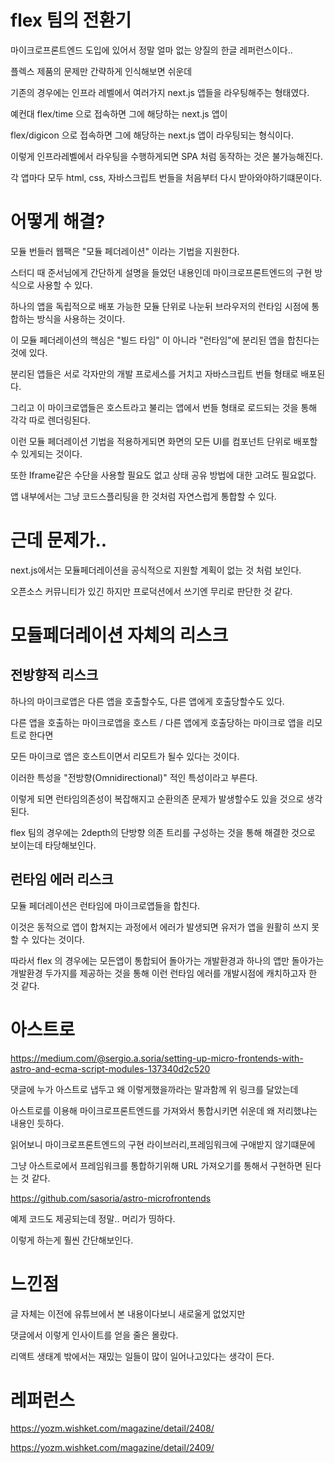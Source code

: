 # flex 팀의 전환기

마이크로프론트엔드 도입에 있어서 정말 얼마 없는 양질의 한글 레퍼런스이다..

플렉스 제품의 문제만 간략하게 인식해보면 쉬운데

기존의 경우에는 인프라 레벨에서 여러가지 next.js 앱들을 라우팅해주는 형태였다.

예컨대 flex/time 으로 접속하면 그에 해당하는 next.js 앱이

flex/digicon 으로 접속하면 그에 해당하는 next.js 앱이 라우팅되는 형식이다.

이렇게 인프라레벨에서 라우팅을 수행하게되면 SPA 처럼 동작하는 것은 불가능해진다.

각 앱마다 모두 html, css, 자바스크립트 번들을 처음부터 다시 받아와야하기떄문이다.

# 어떻게 해결?

모듈 번들러 웹팩은 "모듈 페더레이션" 이라는 기법을 지원한다.

스터디 때 준서님에게 간단하게 설명을 들었던 내용인데 마이크로프론트엔드의 구현 방식으로 사용할 수 있다.

하나의 앱을 독립적으로 배포 가능한 모듈 단위로 나눈뒤 브라우저의 런타임 시점에 통합하는 방식을 사용하는 것이다.

이 모듈 페더레이션의 핵심은 "빌드 타임" 이 아니라 "런타임"에 분리된 앱을 합친다는 것에 있다.

분리된 앱들은 서로 각자만의 개발 프로세스를 거치고 자바스크립트 번들 형태로 배포된다.

그리고 이 마이크로앱들은 호스트라고 불리는 앱에서 번들 형태로 로드되는 것을 통해 각각 따로 렌더링된다.

이런 모듈 페더레이션 기법을 적용하게되면 화면의 모든 UI를 컴포넌트 단위로 배포할 수 있게되는 것이다.

또한 Iframe같은 수단을 사용할 필요도 없고 상태 공유 방법에 대한 고려도 필요없다.

앱 내부에서는 그냥 코드스플리팅을 한 것처럼 자연스럽게 통합할 수 있다.

# 근데 문제가..

next.js에서는 모듈페더레이션을 공식적으로 지원할 계획이 없는 것 처럼 보인다.

오픈소스 커뮤니티가 있긴 하지만 프로덕션에서 쓰기엔 무리로 판단한 것 같다.

# 모듈페더레이션 자체의 리스크


## 전방향적 리스크

하나의 마이크로앱은 다른 앱을 호출할수도, 다른 앱에게 호출당할수도 있다.

다른 앱을 호출하는 마이크로앱을 호스트 / 다른 앱에게 호출당하는 마이크로 앱을 리모트로 한다면

모든 마이크로 앱은 호스트이면서 리모트가 될수 있다는 것이다.

이러한 특성을 "전방향(Omnidirectional)" 적인 특성이라고 부른다.

이렇게 되면 런타임의존성이 복잡해지고 순환의존 문제가 발생할수도 있을 것으로 생각된다.

flex 팀의 경우에는 2depth의 단방향 의존 트리를 구성하는 것을 통해 해결한 것으로 보이는데 타당해보인다.

## 런타임 에러 리스크

모듈 페더레이션은 런타임에 마이크로앱들을 합친다. 

이것은 동적으로 앱이 합쳐지는 과정에서 에러가 발생되면 유저가 앱을 원활히 쓰지 못할 수 있다는 것이다.

따라서 flex 의 경우에는 모든앱이 통합되어 돌아가는 개발환경과 하나의 앱만 돌아가는 개발환경 두가지를 제공하는 것을 통해 이런 런타임 에러를 개발시점에 캐치하고자 한 것 같다.


# 아스트로

https://medium.com/@sergio.a.soria/setting-up-micro-frontends-with-astro-and-ecma-script-modules-137340d2c520

댓글에 누가 아스트로 냅두고 왜 이렇게했을까라는 말과함께 위 링크를 달았는데

아스트로를 이용해 마이크로프론트엔드를 가져와서 통합시키면 쉬운데 왜 저리했냐는 내용인 듯하다.

읽어보니 마이크로프론트엔드의 구현 라이브러리,프레임워크에 구애받지 않기떄문에

그냥 아스트로에서 프레임워크를 통합하기위해 URL 가져오기를 통해서 구현하면 된다는 것 같다.


https://github.com/sasoria/astro-microfrontends

예제 코드도 제공되는데 정말.. 머리가 띵하다.

이렇게 하는게 훨씬 간단해보인다.


# 느낀점

글 자체는 이전에 유튜브에서 본 내용이다보니 새로울게 없었지만

댓글에서 이렇게 인사이트를 얻을 줄은 몰랐다.

리액트 생태계 밖에서는 재밌는 일들이 많이 일어나고있다는 생각이 든다.


# 레퍼런스

https://yozm.wishket.com/magazine/detail/2408/

https://yozm.wishket.com/magazine/detail/2409/

